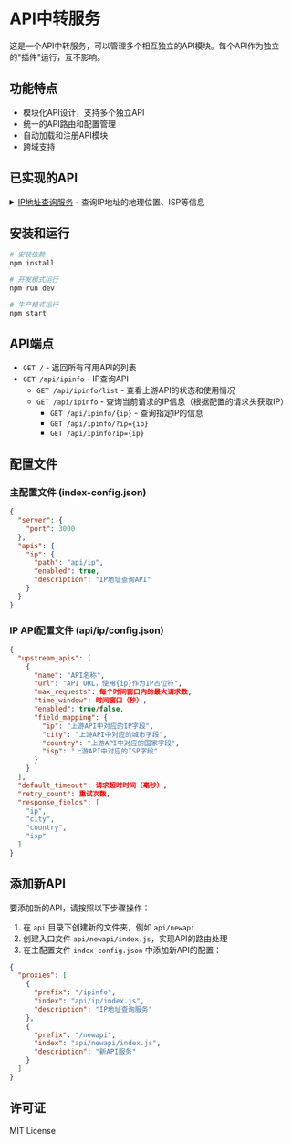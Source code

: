 # API中转服务

这是一个API中转服务，可以管理多个相互独立的API模块。每个API作为独立的"插件"运行，互不影响。

## 功能特点

- 模块化API设计，支持多个独立API
- 统一的API路由和配置管理
- 自动加载和注册API模块
- 跨域支持

## 已实现的API
 <details>
<summary><a href="./ip.md">IP地址查询服务</a> - 查询IP地址的地理位置、ISP等信息</summary> 

  - 支持多个上游API轮询
  - 自动限制每个上游API的请求频率
  - 自动重试机制
  - 状态监控接口
  - 统一不同上游API的返回格式
  - 支持多字段拼接返回值
 </details>
 
## 安装和运行

```bash
# 安装依赖
npm install

# 开发模式运行
npm run dev

# 生产模式运行
npm start
```

## API端点

- `GET /` - 返回所有可用API的列表
- `GET /api/ipinfo` - IP查询API
  - `GET /api/ipinfo/list` - 查看上游API的状态和使用情况
  - `GET /api/ipinfo` - 查询当前请求的IP信息（根据配置的请求头获取IP）
    - `GET /api/ipinfo/{ip}` - 查询指定IP的信息
    - `GET /api/ipinfo/?ip={ip}`
    - `GET /api/ipinfo?ip={ip}`


## 配置文件

### 主配置文件 (index-config.json)

```json
{
  "server": {
    "port": 3000
  },
  "apis": {
    "ip": {
      "path": "api/ip",
      "enabled": true,
      "description": "IP地址查询API"
    }
  }
}
```

### IP API配置文件 (api/ip/config.json)

```json
{
  "upstream_apis": [
    {
      "name": "API名称",
      "url": "API URL，使用{ip}作为IP占位符",
      "max_requests": 每个时间窗口内的最大请求数,
      "time_window": 时间窗口（秒）,
      "enabled": true/false,
      "field_mapping": {
        "ip": "上游API中对应的IP字段",
        "city": "上游API中对应的城市字段",
        "country": "上游API中对应的国家字段",
        "isp": "上游API中对应的ISP字段"
      }
    }
  ],
  "default_timeout": 请求超时时间（毫秒）,
  "retry_count": 重试次数,
  "response_fields": [
    "ip",
    "city",
    "country",
    "isp"
  ]
}
```

## 添加新API

要添加新的API，请按照以下步骤操作：

1. 在 `api` 目录下创建新的文件夹，例如 `api/newapi`
2. 创建入口文件 `api/newapi/index.js`，实现API的路由处理
3. 在主配置文件 `index-config.json` 中添加新API的配置：

```json
{
  "proxies": [
    {
      "prefix": "/ipinfo",
      "index": "api/ip/index.js",
      "description": "IP地址查询服务"
    },
    {
      "prefix": "/newapi",
      "index": "api/newapi/index.js",
      "description": "新API服务"
    }
  ]
}
```

## 许可证

MIT License